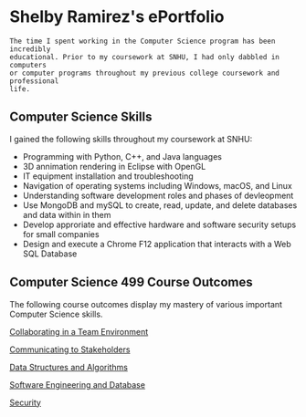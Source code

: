 
# Shelby Ramirez's ePortfolio
```
The time I spent working in the Computer Science program has been incredibly
educational. Prior to my coursework at SNHU, I had only dabbled in computers
or computer programs throughout my previous college coursework and professional 
life.  
```


## Computer Science Skills

I gained the following skills throughout my coursework at SNHU:

- Programming with Python, C++, and Java languages
- 3D annimation rendering in Eclipse with OpenGL
- IT equipment installation and troubleshooting
- Navigation of operating systems including Windows, macOS, and Linux
- Understanding software development roles and phases of devleopment
- Use MongoDB and mySQL to create, read, update, and delete databases and data within in them
- Develop approriate and effective hardware and software security setups for small companies
- Design and execute a Chrome F12 application that interacts with a Web SQL Database


## Computer Science 499 Course Outcomes
The following course outcomes display my mastery of various important Computer Science skills. 


[Collaborating in a Team Environment](https://sramirez457.github.io/collaboration/)

[Communicating to Stakeholders](https://sramirez457.github.io/communication/)

[Data Structures and Algorithms](https://sramirez457.github.io/data/)

[Software Engineering and Database](https://sramirez457.github.io/software/)

[Security](https://sramirez457.github.io/security/)


